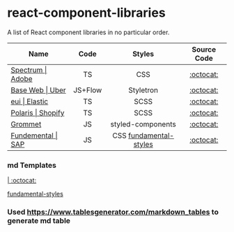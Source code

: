 # react-component-libraries

A list of React component libraries in no particular order.

| Name                                                             |   Code  |                                Styles                                |                      Source Code                      |
|------------------------------------------------------------------|:-------:|:--------------------------------------------------------------------:|:-----------------------------------------------------:|
| [Spectrum \| Adobe](https://spectrum.adobe.com)                  |    TS   |                                  CSS                                 |  [:octocat:](https://github.com/adobe/react-spectrum) |
| [Base Web \| Uber](https://baseweb.design/)                      | JS+Flow |                               Styletron                              |      [:octocat:](https://github.com/uber/baseweb)     |
| [eui \| Elastic](https://elastic.github.io/eui/#/)               |    TS   |                                 SCSS                                 |      [:octocat:](https://github.com/elastic/eui)      |
| [Polaris \| Shopify](https://polaris.shopify.com/)               |    TS   |                                 SCSS                                 | [:octocat:](https://github.com/Shopify/polaris-react) |
| [Grommet ](https://v2.grommet.io/)                               |    JS   |                           styled-components                          |    [:octocat:](https://github.com/grommet/grommet)    |
| [ Fundemental \| SAP ](https://sap.github.io/fundamental-react/) |    JS   | CSS [fundamental-styles ](https://github.com/SAP/fundamental-styles) | [:octocat:](https://github.com/SAP/fundamental-react) |

### md Templates
[ \| ]()
[:octocat:]()



[ fundamental-styles ](https://github.com/SAP/fundamental-styles)



### Used https://www.tablesgenerator.com/markdown_tables to generate md table









